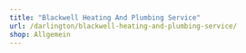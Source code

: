 ```yaml
---
title: "Blackwell Heating And Plumbing Service"
url: /darlington/blackwell-heating-and-plumbing-service/
shop: Allgemein
---
```

